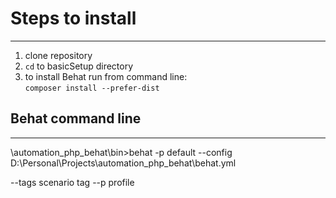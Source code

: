 # Steps to install
------------------

1) clone repository
2) `cd` to basicSetup directory
3) to install Behat run from command line:  
`composer install --prefer-dist`

## Behat command line
---------------------

\automation_php_behat\bin>behat -p default --config D:\Personal\Projects\automation_php_behat\behat.yml

--tags     scenario tag
--p        profile
